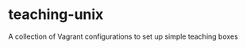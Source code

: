 teaching-unix
=============

A collection of Vagrant configurations to set up simple teaching boxes
